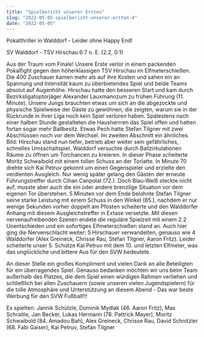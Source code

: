 ```yaml
---
title: "Spielbericht unserer Ersten"
slug: "2022-05-05-spielbericht-unserer-ersten-4"
date: "2022-05-05"
---
```

Pokalthriller in Walddorf - Leider ohne Happy End!


SV Walddorf - TSV Hirschau 6:7 n. E. (2:2, 0:1)


Aus der Traum vom Finale! Unsere Erste verlor in einem packenden Pokalfight gegen den höherklassigen TSV Hirschau im Elfmeterschießen. Die 400 Zuschauer kamen mehr als auf ihre Kosten und sahen ein an Spannung und Intensität kaum zu überbietendes Spiel und beide Teams absolut auf Augenhöhe. Hirschau hatte den besseren Start und kam durch Bezirksligatoptorjäger Alexander Lauxmannzum zu frühen Führung (11. Minute). Unsere Jungs brauchten etwas um sich an die abgezockte und physische Spielweise der Gäste zu gewöhnen, die zeigten, warum sie in der Rückrunde in ihrer Liga noch kein Spiel verloren haben. Spätestens nach einer halben Stunde gestalteten die Hausherrren das Spiel offen und hatten fortan sogar mehr Ballbesitz. Etwas Pech hatte Stefan Tilgner mit zwei Abschlüssen noch vor dem Wechsel. Im zweiten Abschnitt ein ähnliches Bild: Hirschau stand nun tiefer, betrieb aber weiter sein gefährliches, schnelles Umsschaltspiel. Walddorf versuchte durch Ballzirkulationen Räume zu öffnen um Torchancen zu kreieren. In dieser Phase scheiterte Moritz Schwaibold mit einem tollen Schuss an der Torlatte. In Minute 70 drehte sich Kai Petruv gekonnt um einen Gegenspieler und erzielte den verdienten Ausgleich. Nur wenig später gelang den Gästen der erneute Führungstreffer durch Cihan Canpolat (72.). Doch Blau-Weiß steckte nicht auf, musste aber auch die ein oder andere brenzlige Situation vor dem eigenen Tor überstehen. 5 Minuten vor dem Ende belohnte Stefan Tilgner seine starke Leistung mit einem Schuss in den Winkel (85.), nachdem er nur wenige Sekunden vorher doppelt am Pfosten scheiterte und den Walddorfer Anhang mit diesem Ausgleichstreffer in Extase versetzte. Mit diesen nervenaufreibenden Szenen endete die reguläre Spielzeit mit einem 2.2 Unentschieden und ein sofortiges Elfmeterschießen stand an. Auch hier ging die Nervenschlacht weiter: 5 Hirschauer verwandelten, genauso wie 4 Walddorfer (Alex Greineck, Chrisse Rau, Stefan Tilgner, Aaron Fritz). Leider scheiterte unser 5. Schütze Kai Petruv mit dem 10. und letzten Elfmeter, was das unglückliche und bittere Aus für den SVW bedeutete.


An dieser Stelle ein großes Kompliment und vielen Dank an alle Beteiligten für ein überragendes Spiel. Genauso bedanken möchten wir uns beim Team außerhalb des Platzes, die dem Spiel einen würdigen Rahmen verliehen und schließlich bei allen Zuschauern (sowie unseren vielen Jugendspielern) für die tolle Atmosphäre und Unterstützung an diesem Abend - Das war beste Werbung für den SVW Fußball!!!


Es spielten: Jannik Schülzle, Dominik Mydlak (46. Aaron Fritz), Max Schraitle, Jan Becker, Lukas Hermann (78. Pattrick Mayer), Moritz Schwaibold (84. Amadou Bah), Alex Greineck, Chrisse Rau, David Schnitzler (68. Fabi Gaiser), Kai Petruv, Stefan Tilgner
